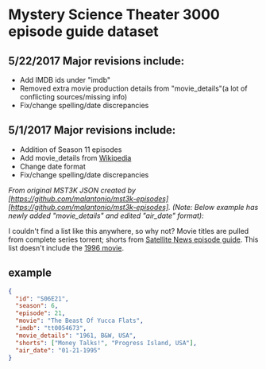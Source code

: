 # Mystery Science Theater 3000 episode guide dataset

## 5/22/2017 Major revisions include:

+ Add IMDB ids under "imdb"
+ Removed extra movie production details from "movie_details"(a lot of conflicting sources/missing info)
+ Fix/change spelling/date discrepancies

## 5/1/2017 Major revisions include:

+ Addition of Season 11 episodes
+ Add movie_details from [Wikipedia][wikipedia]
+ Change date format
+ Fix/change spelling/date discrepancies


*From original MST3K JSON created by [https://github.com/malantonio/mst3k-episodes][https://github.com/malantonio/mst3k-episodes]. (Note: Below example has newly added "movie_details" and edited "air_date" format):*

I couldn't find a list like this anywhere, so why not? Movie titles are pulled
from complete series torrent; shorts from [Satellite News episode guide][sneq].
This list doesn't include the [1996 movie][mst3ktm].

## example

```json
{
  "id": "S06E21",
  "season": 6,
  "episode": 21,
  "movie": "The Beast Of Yucca Flats",
  "imdb": "tt0054673",
  "movie_details": "1961, B&W, USA",
  "shorts": ["Money Talks!", "Progress Island, USA"],
  "air_date": "01-21-1995"
}
```

[sneq]: http://www.mst3kinfo.com/?page_id=20112
[mst3ktm]: http://www.imdb.com/title/tt0117128
[wikipedia]: https://en.wikipedia.org/wiki/List_of_Mystery_Science_Theater_3000_episodes
[https://github.com/malantonio/mst3k-episodes]: https://github.com/malantonio/mst3k-episodes